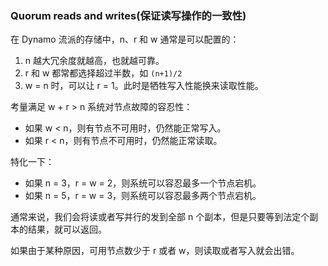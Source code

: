 ### Quorum reads and writes(保证读写操作的一致性)

在 Dynamo 流派的存储中，n、r 和 w 通常是可以配置的：

1. n 越大冗余度就越高，也就越可靠。
2. r 和 w 都常都选择超过半数，如 `(n+1)/2`
3. w = n 时，可以让 r = 1。此时是牺牲写入性能换来读取性能。

考量满足 w + r > n 系统对节点故障的容忍性：

- 如果 w < n，则有节点不可用时，仍然能正常写入。
- 如果 r < n，则有节点不可用时，仍然能正常读取。

特化一下：

- 如果 n = 3，r = w = 2，则系统可以容忍最多一个节点宕机。
- 如果 n = 5，r = w = 3，则系统可以容忍最多两个节点宕机。

通常来说，我们会将读或者写并行的发到全部 n 个副本，但是只要等到法定个副本的结果，就可以返回。

如果由于某种原因，可用节点数少于 r 或者 w，则读取或者写入就会出错。
